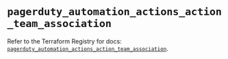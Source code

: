 # `pagerduty_automation_actions_action_team_association`

Refer to the Terraform Registry for docs: [`pagerduty_automation_actions_action_team_association`](https://registry.terraform.io/providers/pagerduty/pagerduty/3.9.0/docs/resources/automation_actions_action_team_association).
